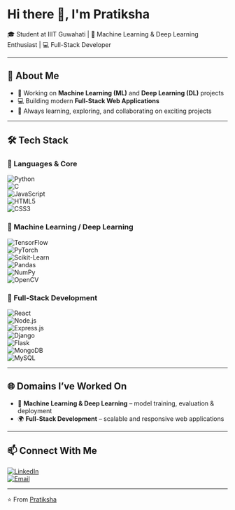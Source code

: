 # Hi there 👋, I'm Pratiksha  

🎓 Student at IIIT Guwahati | 🤖 Machine Learning & Deep Learning Enthusiast | 💻 Full-Stack Developer  

---

## 🚀 About Me  
- 🔬 Working on **Machine Learning (ML)** and **Deep Learning (DL)** projects  
- 💻 Building modern **Full-Stack Web Applications**  
- 🌱 Always learning, exploring, and collaborating on exciting projects  

---

## 🛠️ Tech Stack  

### 🔹 Languages & Core  
![Python](https://img.shields.io/badge/Python-3776AB?logo=python&logoColor=white)  
![C](https://img.shields.io/badge/C-00599C?logo=c&logoColor=white)  
![JavaScript](https://img.shields.io/badge/JavaScript-F7DF1E?logo=javascript&logoColor=black)  
![HTML5](https://img.shields.io/badge/HTML5-E34F26?logo=html5&logoColor=white)  
![CSS3](https://img.shields.io/badge/CSS3-1572B6?logo=css3&logoColor=white)  

### 🔹 Machine Learning / Deep Learning  
![TensorFlow](https://img.shields.io/badge/TensorFlow-FF6F00?logo=tensorflow&logoColor=white)  
![PyTorch](https://img.shields.io/badge/PyTorch-EE4C2C?logo=pytorch&logoColor=white)  
![Scikit-Learn](https://img.shields.io/badge/Scikit--Learn-F7931E?logo=scikit-learn&logoColor=white)  
![Pandas](https://img.shields.io/badge/Pandas-150458?logo=pandas&logoColor=white)  
![NumPy](https://img.shields.io/badge/Numpy-013243?logo=numpy&logoColor=white)  
![OpenCV](https://img.shields.io/badge/OpenCV-5C3EE8?logo=opencv&logoColor=white)  

### 🔹 Full-Stack Development  
![React](https://img.shields.io/badge/React-20232A?logo=react&logoColor=61DAFB)  
![Node.js](https://img.shields.io/badge/Node.js-339933?logo=node.js&logoColor=white)  
![Express.js](https://img.shields.io/badge/Express.js-000000?logo=express&logoColor=white)  
![Django](https://img.shields.io/badge/Django-092E20?logo=django&logoColor=white)  
![Flask](https://img.shields.io/badge/Flask-000000?logo=flask&logoColor=white)  
![MongoDB](https://img.shields.io/badge/MongoDB-47A248?logo=mongodb&logoColor=white)  
![MySQL](https://img.shields.io/badge/MySQL-4479A1?logo=mysql&logoColor=white)  

---

## 🌐 Domains I’ve Worked On  
- 🤖 **Machine Learning & Deep Learning** – model training, evaluation & deployment  
- 🌍 **Full-Stack Development** – scalable and responsive web applications  
---

## 📫 Connect With Me  
[![LinkedIn](https://img.shields.io/badge/LinkedIn-blue?logo=linkedin&logoColor=white)](https://www.linkedin.com/in/pratiksha-jha-0a0961219/)  
[![Email](https://img.shields.io/badge/Email-red?logo=gmail&logoColor=white)](mailto:jhapratiksha0@gmail.com)  

---
⭐️ From [Pratiksha](https://github.com/your-username)
